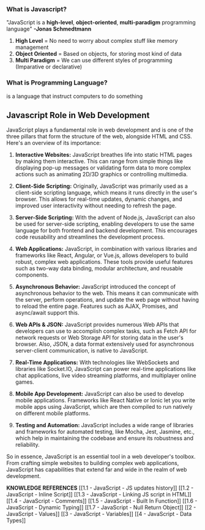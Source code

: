 ### What is Javascript?
"JavaScript is a **high-level**, **object-oriented**, **multi-paradigm** programming language"
																								**-Jonas Schmedtmann**
																								
1. **High Level** = No need to worry about complex stuff like memory management
2. **Object Oriented** = Based on objects, for storing most kind of data
3. **Multi Paradigm** = We can use different styles of programming (Imparative or declarative)

### What is Programming Language?
is a language that instruct computers to do something

## Javascript Role in Web Development
JavaScript plays a fundamental role in web development and is one of the three pillars that form the structure of the web, alongside HTML and CSS. Here's an overview of its importance:

1. **Interactive Websites:** JavaScript breathes life into static HTML pages by making them interactive. This can range from simple things like displaying pop-up messages or validating form data to more complex actions such as animating 2D/3D graphics or controlling multimedia.

2. **Client-Side Scripting:** Originally, JavaScript was primarily used as a client-side scripting language, which means it runs directly in the user's browser. This allows for real-time updates, dynamic changes, and improved user interactivity without needing to refresh the page.

3. **Server-Side Scripting:** With the advent of Node.js, JavaScript can also be used for server-side scripting, enabling developers to use the same language for both frontend and backend development. This encourages code reusability and streamlines the development process.

4. **Web Applications:** JavaScript, in combination with various libraries and frameworks like React, Angular, or Vue.js, allows developers to build robust, complex web applications. These tools provide useful features such as two-way data binding, modular architecture, and reusable components.

5. **Asynchronous Behavior:** JavaScript introduced the concept of asynchronous behavior to the web. This means it can communicate with the server, perform operations, and update the web page without having to reload the entire page. Features such as AJAX, Promises, and async/await support this.

6. **Web APIs & JSON:** JavaScript provides numerous Web APIs that developers can use to accomplish complex tasks, such as Fetch API for network requests or Web Storage API for storing data in the user's browser. Also, JSON, a data format extensively used for asynchronous server-client communication, is native to JavaScript.

7. **Real-Time Applications:** With technologies like WebSockets and libraries like Socket.IO, JavaScript can power real-time applications like chat applications, live video streaming platforms, and multiplayer online games.

8. **Mobile App Development:** JavaScript can also be used to develop mobile applications. Frameworks like React Native or Ionic let you write mobile apps using JavaScript, which are then compiled to run natively on different mobile platforms.

9. **Testing and Automation:** JavaScript includes a wide range of libraries and frameworks for automated testing, like Mocha, Jest, Jasmine, etc., which help in maintaining the codebase and ensure its robustness and reliability.

So in essence, JavaScript is an essential tool in a web developer's toolbox. From crafting simple websites to building complex web applications, JavaScript has capabilities that extend far and wide in the realm of web development.

**KNOWLEDGE REFERENCES**
[[1.1 - JavaScript - JS updates history]]
[[1.2 - JavaScript - Inline Script]]
[[1.3 - JavaScript - Linking JS script in HTML]]
[[1.4 - JavaScript - Comments]]
[[1.5 - JavaScript - Built In Function]]
[[1.6 - JavaScript - Dynamic Typing]]
[[1.7 - JavaScript - Null Return Object]]
[[2 - JavaScript - Values]]
[[3 - JavaScript - Variables]]
[[4 - JavaScript - Data Types]]
